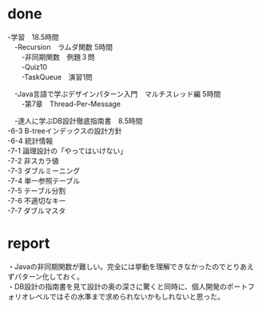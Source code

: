 # done
-学習　18.5時間<br>
　-Recursion　ラムダ関数 5時間<br>
　　-非同期関数　例題３問<br>
　　-Quiz10<br>
　　-TaskQueue　演習1問<br>

　-Java言語で学ぶデザインパターン入門　マルチスレッド編 5時間<br>
　　-第7章　Thread-Per-Message <br>

　-達人に学ぶDB設計徹底指南書　8.5時間<br>
    -6-3 B-treeインデックスの設計方針<br>
    -6-4 統計情報<br>
    -7-1 論理設計の「やってはいけない」<br>
    -7-2 非スカラ値<br>
    -7-3 ダブルミーニング<br>
    -7-4 単一参照テーブル<br>
    -7-5 テーブル分割<br>
    -7-6 不適切なキー<br>
    -7-7 ダブルマスタ<br>

# report
・Javaの非同期関数が難しい。完全には挙動を理解できなかったのでとりあえずパターン化しておく。<br>
・DB設計の指南書を見て設計の奥の深さに驚くと同時に、個人開発のポートフォリオレベルではその水準まで求められないかもしれないと思った。<br>
